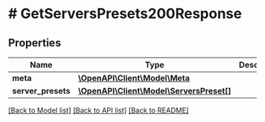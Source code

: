 # # GetServersPresets200Response

## Properties

Name | Type | Description | Notes
------------ | ------------- | ------------- | -------------
**meta** | [**\OpenAPI\Client\Model\Meta**](Meta.md) |  |
**server_presets** | [**\OpenAPI\Client\Model\ServersPreset[]**](ServersPreset.md) |  |

[[Back to Model list]](../../README.md#models) [[Back to API list]](../../README.md#endpoints) [[Back to README]](../../README.md)

